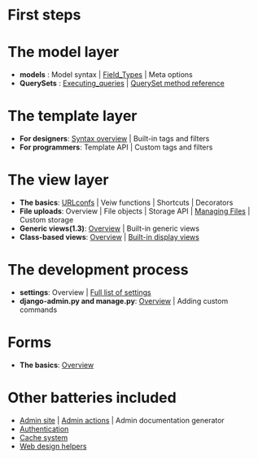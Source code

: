 

# First steps

# The model layer
* **models** : Model syntax | [Field_Types](https://github.com/sally225/mywiki/blob/master/django_doc/The%20model%20layer/Field_Types.md) | Meta options
* **QuerySets** : [Executing_queries](https://github.com/sally225/mywiki/blob/master/django_doc/The%20model%20layer/Executing_queries.md) | [QuerySet method reference](https://github.com/sally225/mywiki/blob/master/django_doc/The%20model%20layer/QuerySet_method_reference.md)

# The template layer
* **For designers**: [Syntax overview](https://github.com/sally225/mywiki/tree/master/django_doc/The%20template%20layer) | Built-in tags and filters
* **For programmers**: Template API | Custom tags and filters

# The view layer
* **The basics**: [URLconfs](https://github.com/sally225/mywiki/blob/master/django_doc/urlconfs.md) | Veiw functions | Shortcuts | Decorators
* **File uploads**: Overview | File objects | Storage API | [Managing Files](https://github.com/sally225/mywiki/blob/master/django_doc/topics/files.md) | Custom storage
* **Generic views(1.3)**: [Overview](https://github.com/sally225/mywiki/blob/master/django_doc/The%20view%20layer/Generic_views-Overview.md) | Built-in generic views
* **Class-based views**: [Overview](https://github.com/sally225/mywiki/blob/master/django_doc/The%20view%20layer/class-based-views_Overview.md) | [Built-in display views]()
# The development process
* **settings**: Overview | [Full list of settings](https://github.com/sally225/mywiki/blob/master/django_doc/Settings.md)
* **django-admin.py and manage.py**: [Overview](https://github.com/sally225/mywiki/blob/master/django_doc/ref/django-admin.py_and_manage.py.md) | Adding custom commands

# Forms
* **The basics**: [Overview](https://github.com/sally225/mywiki/blob/master/django_doc/forms/overview.md)

# Other batteries included
* [Admin site](https://github.com/sally225/mywiki/blob/master/django_doc/The_Django_admin_site.md) | [Admin actions](https://github.com/sally225/mywiki/blob/master/django_doc/Admin_actions.md) | Admin documentation generator
* [Authentication](https://github.com/sally225/mywiki/blob/master/django_doc/User_authentication_in_Django.md)
* [Cache system](https://github.com/sally225/mywiki/blob/master/django_doc/topics/cache-system.md)
* [Web design helpers](https://github.com/sally225/mywiki/blob/master/django_doc/ref/controb/webdesign.md)
